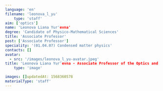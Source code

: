 ```yaml
---
language: 'en'
filename: 'leonova_l_yu'
    type: 'staff'
aim: ['optics']
name: 'Leonova Liana Yur'evna'
degree: 'Candidate of Physico-Mathematical Sciences'
title: 'Associate Professor'
post: ['Associate Professor']
speciality: '(01.04.07) Condensed matter physics'
contacts: []
avatar:
  - src: '/images/leonova_l_yu-avatar.jpeg'
title: 'Leonova Liana Yur'evna - Associate Professor of the Optics and spectroscopy Department'
    type: 'image'

images: []updatedAt: 1568360578
materialType: 'staff'
---
```


